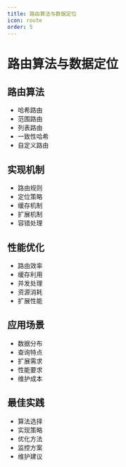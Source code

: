 ```yaml
---
title: 路由算法与数据定位
icon: route
order: 5
---
```


# 路由算法与数据定位

## 路由算法
- 哈希路由
- 范围路由
- 列表路由
- 一致性哈希
- 自定义路由

## 实现机制
- 路由规则
- 定位策略
- 缓存机制
- 扩展机制
- 容错处理

## 性能优化
- 路由效率
- 缓存利用
- 并发处理
- 资源消耗
- 扩展性能

## 应用场景
- 数据分布
- 查询特点
- 扩展需求
- 性能要求
- 维护成本

## 最佳实践
- 算法选择
- 实现策略
- 优化方法
- 监控方案
- 维护建议
